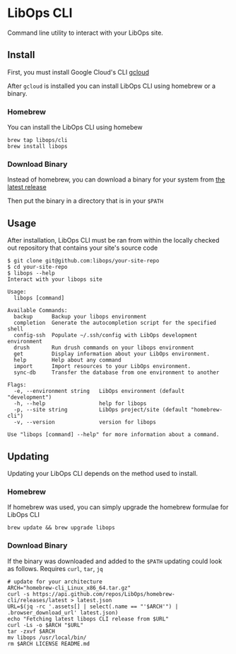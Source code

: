# LibOps CLI

Command line utility to interact with your LibOps site.

## Install

First, you must install Google Cloud's CLI [gcloud](https://cloud.google.com/sdk/docs/install)

After `gcloud` is installed you can install LibOps CLI using homebrew or a binary.

### Homebrew
You can install the LibOps CLI using homebew
```
brew tap libops/cli
brew install libops
```

### Download Binary

Instead of homebrew, you can download a binary for your system from [the latest release](https://github.com/LibOps/homebrew-cli/releases/latest)

Then put the binary in a directory that is in your `$PATH`


## Usage

After installation, LibOps CLI must be ran from within the locally checked out repository that contains your site's source code

```
$ git clone git@github.com:libops/your-site-repo
$ cd your-site-repo
$ libops --help                       
Interact with your libops site

Usage:
  libops [command]

Available Commands:
  backup      Backup your libops environment
  completion  Generate the autocompletion script for the specified shell
  config-ssh  Populate ~/.ssh/config with LibOps development environment
  drush       Run drush commands on your libops environment
  get         Display information about your LibOps environment.
  help        Help about any command
  import      Import resources to your LibOps environment.
  sync-db     Transfer the database from one environment to another

Flags:
  -e, --environment string   LibOps environment (default "development")
  -h, --help                 help for libops
  -p, --site string          LibOps project/site (default "homebrew-cli")
  -v, --version              version for libops

Use "libops [command] --help" for more information about a command.
```

## Updating

Updating your LibOps CLI depends on the method used to install.

### Homebrew

If homebrew was used, you can simply upgrade the homebrew formulae for LibOps CLI

```
brew update && brew upgrade libops
```

### Download Binary

If the binary was downloaded and added to the `$PATH` updating could look as follows. Requires `curl`, `tar`, `jq`

```
# update for your architecture
ARCH="homebrew-cli_Linux_x86_64.tar.gz"
curl -s https://api.github.com/repos/LibOps/homebrew-cli/releases/latest > latest.json
URL=$(jq -rc '.assets[] | select(.name == "'$ARCH'") | .browser_download_url' latest.json)
echo "Fetching latest libops CLI release from $URL"
curl -Ls -o $ARCH "$URL"
tar -zxvf $ARCH
mv libops /usr/local/bin/
rm $ARCH LICENSE README.md
```
